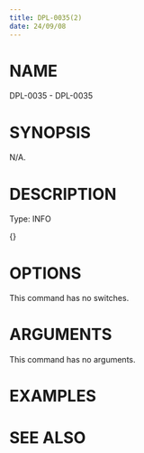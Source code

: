 ```yaml
---
title: DPL-0035(2)
date: 24/09/08
---
```


# NAME

DPL-0035 - DPL-0035

# SYNOPSIS

N/A.

# DESCRIPTION

Type: INFO

{}

# OPTIONS

This command has no switches.

# ARGUMENTS

This command has no arguments.

# EXAMPLES

# SEE ALSO
